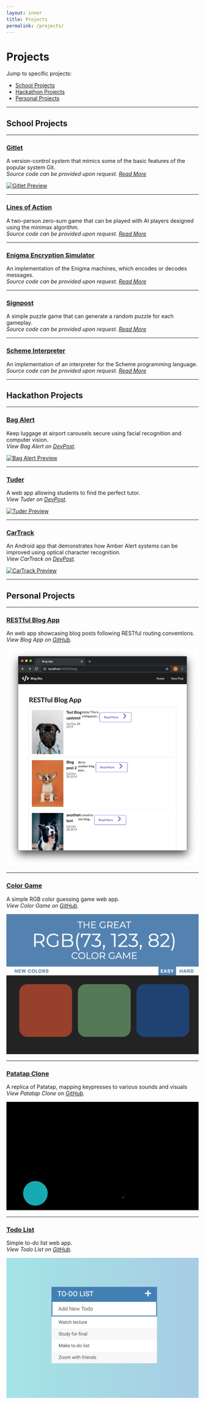 ```yaml
---
layout: inner
title: Projects
permalink: /projects/
---
```

# Projects
Jump to specific projects:
- [School Projects](#school-projects) 
- [Hackathon Projects](#hackathon-projects) 
- [Personal Projects](#personal-projects)   


---
## School Projects

---
### [Gitlet](/gitlet)
A version-control system that mimics some of the basic features of the popular system Git.  
*Source code can be provided upon request. [Read More](/gitlet)*

[![Gitlet Preview](../img/preview/gitlet/preview.png)](/gitlet)

---
### [Lines of Action](/loa)
A two-person zero-sum game that can be played with AI players designed using the minimax algorithm.     
*Source code can be provided upon request. [Read More](/loa)*

<!-- add images -->

---
### [Enigma Encryption Simulator](/enigma)
An implementation of the Enigma machines, which encodes or decodes messages.    
*Source code can be provided upon request. [Read More](/enigma)*

<!-- add images -->

---
### [Signpost](/signpost)
A simple puzzle game that can generate a random puzzle for each gameplay.   
*Source code can be provided upon request. [Read More](/signpost)*

<!-- add images -->

--- 
### [Scheme Interpreter](/scheme)
An implementation of an interpreter for the Scheme programming language.    
*Source code can be provided upon request. [Read More](/scheme)*

<!-- add images -->

---
## Hackathon Projects
<!-- add hackathon projects -->

---
### [Bag Alert](https://devpost.com/software/packagecitrus2019)   
Keep luggage at airport carousels secure using facial recognition and computer vision.  
*View Bag Alert on [DevPost](https://devpost.com/software/packagecitrus2019).*  

[![Bag Alert Preview](https://challengepost-s3-challengepost.netdna-ssl.com/photos/production/software_photos/000/804/293/datas/gallery.jpg)](https://devpost.com/software/packagecitrus2019)

---
### [Tuder](https://devpost.com/software/tuder-iwbr59)   
A web app allowing students to find the perfect tutor.  
*View Tuder on [DevPost](https://devpost.com/software/tuder-iwbr59).*

[![Tuder Preview](https://challengepost-s3-challengepost.netdna-ssl.com/photos/production/software_photos/000/799/101/datas/gallery.jpg)](https://devpost.com/software/tuder-iwbr59)

---
### [CarTrack](https://devpost.com/software/cartrack)    
An Android app that demonstrates how Amber Alert systems can be improved using optical character recognition.   
*View CarTrack on [DevPost](https://devpost.com/software/cartrack).*

[![CarTrack Preview](https://challengepost-s3-challengepost.netdna-ssl.com/photos/production/software_photos/000/695/886/datas/gallery.jpg)](https://devpost.com/software/cartrack)

---
## Personal Projects

--- 
### [RESTful Blog App](https://github.com/jerillo/BlogApp)
An web app showcasing blog posts following RESTful routing conventions.     
*View Blog App on [GitHub](https://github.com/jerillo/BlogApp).*

[![Blog App Preview](https://github.com/jerillo/BlogApp/raw/master/images/home.png)](https://github.com/jerillo/BlogApp)

---
### [Color Game](https://github.com/jerillo/ColorGame)
A simple RGB color guessing game web app.     
*View Color Game on [GitHub](https://github.com/jerillo/ColorGame).*

[![Color Game Preview](https://github.com/jerillo/ColorGame/blob/master/images/easy_play.png?raw=true)](https://github.com/jerillo/ColorGame)

--- 
### [Patatap Clone](https://github.com/jerillo/PatatapClone)
A replica of Patatap, mapping keypresses to various sounds and visuals  
*View Patatap Clone on [GitHub](https://github.com/jerillo/PatatapClone).*

[![Patatap Clone Preview](https://github.com/jerillo/PatatapClone/raw/master/preview.gif)](https://github.com/jerillo/PatatapClone)

---
### [Todo List](https://github.com/jerillo/TodoList)
Simple to-do list web app.  
*View Todo List on [GitHub](https://github.com/jerillo/TodoList).*

[![Todo List Preview](https://github.com/jerillo/TodoList/raw/master/images/add.png)](https://github.com/jerillo/TodoList)
